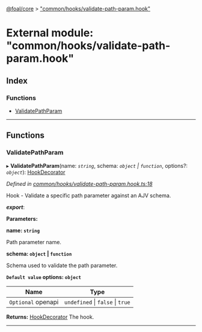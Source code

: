 [@foal/core](../README.md) > ["common/hooks/validate-path-param.hook"](../modules/_common_hooks_validate_path_param_hook_.md)

# External module: "common/hooks/validate-path-param.hook"

## Index

### Functions

* [ValidatePathParam](_common_hooks_validate_path_param_hook_.md#validatepathparam)

---

## Functions

<a id="validatepathparam"></a>

###  ValidatePathParam

▸ **ValidatePathParam**(name: *`string`*, schema: *`object` \| `function`*, options?: *`object`*): [HookDecorator](_core_hooks_.md#hookdecorator)

*Defined in [common/hooks/validate-path-param.hook.ts:18](https://github.com/FoalTS/foal/blob/07f00115/packages/core/src/common/hooks/validate-path-param.hook.ts#L18)*

Hook - Validate a specific path parameter against an AJV schema.

*__export__*: 

**Parameters:**

**name: `string`**

Path parameter name.

**schema: `object` \| `function`**

Schema used to validate the path parameter.

**`Default value` options: `object`**

| Name | Type |
| ------ | ------ |
| `Optional` openapi | `undefined` \| `false` \| `true` |

**Returns:** [HookDecorator](_core_hooks_.md#hookdecorator)
The hook.

___


